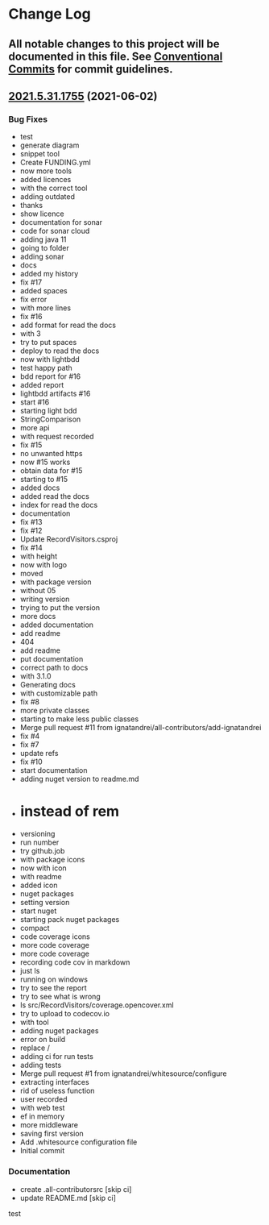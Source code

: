 # Change Log

All notable changes to this project will be documented in this file. See [Conventional Commits](https://conventionalcommits.org) for commit guidelines.
---


<a name="2021.5.31.1755"></a>
## [2021.5.31.1755](https://///compare/master...v2021.5.31.1755/) (2021-06-02)

### Bug Fixes

  * test
  * generate diagram
  * snippet tool
  * Create FUNDING.yml
  * now more  tools
  * added licences
  * with the correct tool
  * adding outdated
  * thanks
  * show licence
  * documentation for sonar
  * code for sonar cloud
  * adding java 11
  * going to folder
  * adding sonar
  * docs
  * added my history
  * fix #17
  * added spaces
  * fix error
  * with more lines
  * fix #16
  * add format for read the docs
  * with 3
  * try to put spaces
  * deploy to read the docs
  * now with lightbdd
  * test happy path
  * bdd report for #16
  * added report
  * lightbdd artifacts #16
  * start #16
  * starting light bdd
  * StringComparison
  * more api
  * with request recorded
  * fix #15
  * no unwanted https
  * now #15  works
  * obtain data for #15
  * starting to #15
  * added docs
  * added read the docs
  * index for read the docs
  * documentation
  * fix #13
  * fix #12
  * Update RecordVisitors.csproj
  * fix #14
  * with height
  * now with logo
  * moved
  * with package version
  * without 05
  * writing version
  * trying to put the version
  * more docs
  * added documentation
  * add readme
  * 404
  * add readme
  * put documentation
  * correct path to docs
  * with 3.1.0
  * Generating docs
  * with customizable path
  * fix #8
  * more private classes
  * starting to make less public classes
  * Merge pull request #11 from ignatandrei/all-contributors/add-ignatandrei
  * fix #4
  * fix #7
  * update refs
  * fix #10
  * start documentation
  * adding nuget version to readme.md
  * # instead of rem
  * versioning
  * run number
  * try github.job
  * with package icons
  * now with icon
  * with readme
  * added icon
  * nuget packages
  * setting version
  * start nuget
  * starting pack nuget packages
  * compact
  * code coverage icons
  * more code coverage
  * more code coverage
  * recording code cov in markdown
  * just ls
  * running on windows
  * try to see the report
  * try to see what is wrong
  * ls src/RecordVisitors/coverage.opencover.xml
  * try to upload to codecov.io
  * with tool
  * adding nuget packages
  * error on build
  * replace /
  * adding ci for run tests
  * adding tests
  * Merge pull request #1 from ignatandrei/whitesource/configure
  * extracting interfaces
  * rid of useless function
  * user recorded
  * with web test
  * ef in memory
  * more middleware
  * saving first version
  * Add .whitesource configuration file
  * Initial commit

### Documentation

  * create .all-contributorsrc [skip ci]
  * update README.md [skip ci]


test